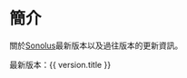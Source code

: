 # 簡介

關於[Sonolus](https://sonolus.com)最新版本以及過往版本的更新資訊。

最新版本：<a :href="`./versions/${version.link}`">{{ version.title }}</a>
